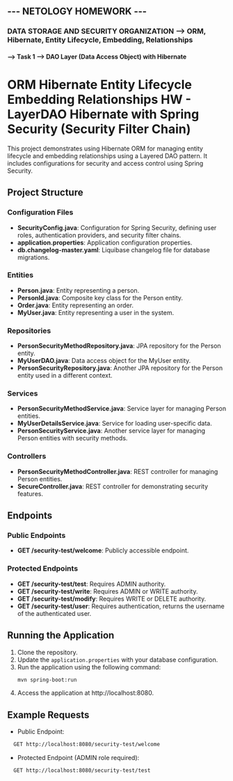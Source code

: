## --- NETOLOGY HOMEWORK ---
### DATA STORAGE AND SECURITY ORGANIZATION --> ORM, Hibernate, Entity Lifecycle, Embedding, Relationships


#### --> Task 1 --> DAO Layer (Data Access Object) with Hibernate

# ORM Hibernate Entity Lifecycle Embedding Relationships HW - LayerDAO Hibernate with Spring Security (Security Filter Chain)

This project demonstrates using Hibernate ORM for managing entity lifecycle and embedding relationships using a Layered DAO pattern. It includes configurations for security and access control using Spring Security.

## Project Structure

### Configuration Files

- **SecurityConfig.java**: Configuration for Spring Security, defining user roles, authentication providers, and security filter chains.
- **application.properties**: Application configuration properties.
- **db.changelog-master.yaml**: Liquibase changelog file for database migrations.

### Entities

- **Person.java**: Entity representing a person.
- **PersonId.java**: Composite key class for the Person entity.
- **Order.java**: Entity representing an order.
- **MyUser.java**: Entity representing a user in the system.

### Repositories

- **PersonSecurityMethodRepository.java**: JPA repository for the Person entity.
- **MyUserDAO.java**: Data access object for the MyUser entity.
- **PersonSecurityRepository.java**: Another JPA repository for the Person entity used in a different context.

### Services

- **PersonSecurityMethodService.java**: Service layer for managing Person entities.
- **MyUserDetailsService.java**: Service for loading user-specific data.
- **PersonSecurityService.java**: Another service layer for managing Person entities with security methods.

### Controllers

- **PersonSecurityMethodController.java**: REST controller for managing Person entities.
- **SecureController.java**: REST controller for demonstrating security features.

## Endpoints

### Public Endpoints

- **GET /security-test/welcome**: Publicly accessible endpoint.

### Protected Endpoints

- **GET /security-test/test**: Requires ADMIN authority.
- **GET /security-test/write**: Requires ADMIN or WRITE authority.
- **GET /security-test/modify**: Requires WRITE or DELETE authority.
- **GET /security-test/user**: Requires authentication, returns the username of the authenticated user.

## Running the Application

1. Clone the repository.
2. Update the `application.properties` with your database configuration.
3. Run the application using the following command:
   ```sh
   mvn spring-boot:run
4. Access the application at http://localhost:8080.

## Example Requests
- Public Endpoint:
```sh
  GET http://localhost:8080/security-test/welcome
```

- Protected Endpoint (ADMIN role required):
```sh
  GET http://localhost:8080/security-test/test
```